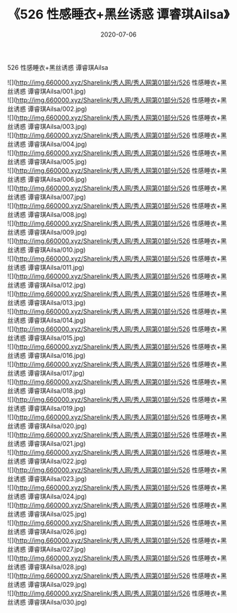 ﻿---
layout: post
title:  《526 性感睡衣+黑丝诱惑 谭睿琪Ailsa》
date:   2020-07-06
img: http://img.660000.xyz/Sharelink/秀人网/秀人网第01部分/526 性感睡衣+黑丝诱惑 谭睿琪Ailsa/000.jpg
categories: [美女, 清纯, 唯美]
---

526 性感睡衣+黑丝诱惑 谭睿琪Ailsa

  ![](http://img.660000.xyz/Sharelink/秀人网/秀人网第01部分/526 性感睡衣+黑丝诱惑 谭睿琪Ailsa/001.jpg) <br> ![](http://img.660000.xyz/Sharelink/秀人网/秀人网第01部分/526 性感睡衣+黑丝诱惑 谭睿琪Ailsa/002.jpg) <br> ![](http://img.660000.xyz/Sharelink/秀人网/秀人网第01部分/526 性感睡衣+黑丝诱惑 谭睿琪Ailsa/003.jpg) <br> ![](http://img.660000.xyz/Sharelink/秀人网/秀人网第01部分/526 性感睡衣+黑丝诱惑 谭睿琪Ailsa/004.jpg) <br> ![](http://img.660000.xyz/Sharelink/秀人网/秀人网第01部分/526 性感睡衣+黑丝诱惑 谭睿琪Ailsa/005.jpg) <br> ![](http://img.660000.xyz/Sharelink/秀人网/秀人网第01部分/526 性感睡衣+黑丝诱惑 谭睿琪Ailsa/006.jpg) <br> ![](http://img.660000.xyz/Sharelink/秀人网/秀人网第01部分/526 性感睡衣+黑丝诱惑 谭睿琪Ailsa/007.jpg) <br> ![](http://img.660000.xyz/Sharelink/秀人网/秀人网第01部分/526 性感睡衣+黑丝诱惑 谭睿琪Ailsa/008.jpg) <br> ![](http://img.660000.xyz/Sharelink/秀人网/秀人网第01部分/526 性感睡衣+黑丝诱惑 谭睿琪Ailsa/009.jpg) <br> ![](http://img.660000.xyz/Sharelink/秀人网/秀人网第01部分/526 性感睡衣+黑丝诱惑 谭睿琪Ailsa/010.jpg) <br> ![](http://img.660000.xyz/Sharelink/秀人网/秀人网第01部分/526 性感睡衣+黑丝诱惑 谭睿琪Ailsa/011.jpg) <br> ![](http://img.660000.xyz/Sharelink/秀人网/秀人网第01部分/526 性感睡衣+黑丝诱惑 谭睿琪Ailsa/012.jpg) <br> ![](http://img.660000.xyz/Sharelink/秀人网/秀人网第01部分/526 性感睡衣+黑丝诱惑 谭睿琪Ailsa/013.jpg) <br> ![](http://img.660000.xyz/Sharelink/秀人网/秀人网第01部分/526 性感睡衣+黑丝诱惑 谭睿琪Ailsa/014.jpg) <br> ![](http://img.660000.xyz/Sharelink/秀人网/秀人网第01部分/526 性感睡衣+黑丝诱惑 谭睿琪Ailsa/015.jpg) <br> ![](http://img.660000.xyz/Sharelink/秀人网/秀人网第01部分/526 性感睡衣+黑丝诱惑 谭睿琪Ailsa/016.jpg) <br> ![](http://img.660000.xyz/Sharelink/秀人网/秀人网第01部分/526 性感睡衣+黑丝诱惑 谭睿琪Ailsa/017.jpg) <br> ![](http://img.660000.xyz/Sharelink/秀人网/秀人网第01部分/526 性感睡衣+黑丝诱惑 谭睿琪Ailsa/018.jpg) <br> ![](http://img.660000.xyz/Sharelink/秀人网/秀人网第01部分/526 性感睡衣+黑丝诱惑 谭睿琪Ailsa/019.jpg) <br> ![](http://img.660000.xyz/Sharelink/秀人网/秀人网第01部分/526 性感睡衣+黑丝诱惑 谭睿琪Ailsa/020.jpg) <br> ![](http://img.660000.xyz/Sharelink/秀人网/秀人网第01部分/526 性感睡衣+黑丝诱惑 谭睿琪Ailsa/021.jpg) <br> ![](http://img.660000.xyz/Sharelink/秀人网/秀人网第01部分/526 性感睡衣+黑丝诱惑 谭睿琪Ailsa/022.jpg) <br> ![](http://img.660000.xyz/Sharelink/秀人网/秀人网第01部分/526 性感睡衣+黑丝诱惑 谭睿琪Ailsa/023.jpg) <br> ![](http://img.660000.xyz/Sharelink/秀人网/秀人网第01部分/526 性感睡衣+黑丝诱惑 谭睿琪Ailsa/024.jpg) <br> ![](http://img.660000.xyz/Sharelink/秀人网/秀人网第01部分/526 性感睡衣+黑丝诱惑 谭睿琪Ailsa/025.jpg) <br> ![](http://img.660000.xyz/Sharelink/秀人网/秀人网第01部分/526 性感睡衣+黑丝诱惑 谭睿琪Ailsa/026.jpg) <br> ![](http://img.660000.xyz/Sharelink/秀人网/秀人网第01部分/526 性感睡衣+黑丝诱惑 谭睿琪Ailsa/027.jpg) <br> ![](http://img.660000.xyz/Sharelink/秀人网/秀人网第01部分/526 性感睡衣+黑丝诱惑 谭睿琪Ailsa/028.jpg) <br> ![](http://img.660000.xyz/Sharelink/秀人网/秀人网第01部分/526 性感睡衣+黑丝诱惑 谭睿琪Ailsa/029.jpg) <br> ![](http://img.660000.xyz/Sharelink/秀人网/秀人网第01部分/526 性感睡衣+黑丝诱惑 谭睿琪Ailsa/030.jpg) <br>